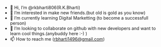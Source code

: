 - 👋 Hi, I’m @rkbharti806(R.K.Bharti)
- 👀 I’m interested in make new friends.(but old is gold as you know)
- 🌱 I’m currently learning Digital Marketting (to become a successfull person)
- 💞️ I’m looking to collaborate on github with new developers and want to learn cool things.(anybuddy here :-) )   
- 📫 How to reach me (rbharti1496@gmail.com)  

<!---
rkbharti806/rkbharti806 is a ✨ special ✨ repository because its `README.md` (this file) appears on your GitHub profile.
You can click the Preview link to take a look at your changes.
--->
